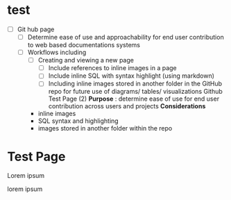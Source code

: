 # test

- [ ] Git hub page 
    - [ ] Determine ease of use and approachability for end user contribution to web based documentations systems 
    - [ ] Workflows including 
        - [ ] Creating and viewing a new page 
            - [ ] Include references to inline images in a page 
            - [ ] Include inline SQL with syntax highlight (using markdown) 
            - [ ] Including inline images stored in another folder in the GitHub repo for future use of diagrams/ tables/ visualizations 
Github Test Page (2)
    **Purpose** : determine ease of use for end user contribution across users and projects 
    **Considerations** 
        - inline images
        - SQL syntax and highlighting 
        - images stored in another folder within the repo 
    
    <!DOCTYPE html>
<html lang="en" dir="ltr">
  <head>
    <meta charset="utf-8">
    <title></title>
  </head>
  <body>
    <h1>Test Page</h1>
    <p>Lorem ipsum</p>
    <p>lorem ipsum</p>
  </body>
</html>
